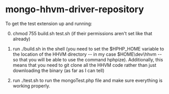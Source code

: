 mongo-hhvm-driver-repository
============================

To get the test extension up and running:

0) chmod 755 build.sh test.sh (if their permissions aren't set like that already)

1) run ./build.sh in the shell 
   (you need to set the $HPHP_HOME variable to the location of 
    the HHVM directory -- in my case $HOME\dev\hhvm -- 
    so that you will be able to use the command 
    hphpize). Additionally, this means that you need to git clone
    all the HHVM code rather than just downloading the binary (as far
    as I can tell)

2) run ./test.sh to run the mongoTest.php file and make sure everything
   is working properly.

